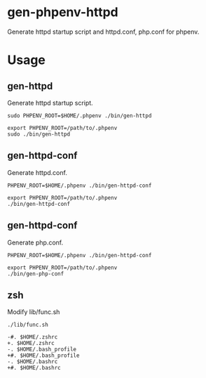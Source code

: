 gen-phpenv-httpd
================

Generate httpd startup script and httpd.conf, php.conf for phpenv.

# Usage

## gen-httpd

Generate httpd startup script.

~~~~
sudo PHPENV_ROOT=$HOME/.phpenv ./bin/gen-httpd
~~~~

~~~~
export PHPENV_ROOT=/path/to/.phpenv
sudo ./bin/gen-httpd
~~~~

## gen-httpd-conf

Generate httpd.conf.

~~~~
PHPENV_ROOT=$HOME/.phpenv ./bin/gen-httpd-conf
~~~~

~~~~
export PHPENV_ROOT=/path/to/.phpenv
./bin/gen-httpd-conf
~~~~

## gen-httpd-conf

Generate php.conf.

~~~~
PHPENV_ROOT=$HOME/.phpenv ./bin/gen-httpd-conf
~~~~

~~~~
export PHPENV_ROOT=/path/to/.phpenv
./bin/gen-php-conf
~~~~

## zsh

Modify lib/func.sh

~~~~
./lib/func.sh

-#. $HOME/.zshrc
+. $HOME/.zshrc
-. $HOME/.bash_profile
+#. $HOME/.bash_profile
-. $HOME/.bashrc
+#. $HOME/.bashrc
~~~~